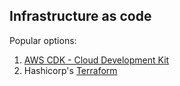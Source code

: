 ## Infrastructure as code

Popular options:

1. [AWS CDK - Cloud Development Kit](https://aws.amazon.com/cdk/)
1. Hashicorp's [Terraform](https://www.terraform.io)
